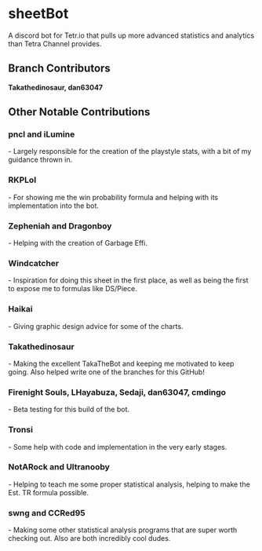 # sheetBot
A discord bot for Tetr.io that pulls up more advanced statistics and analytics than Tetra Channel provides.

## Branch Contributors
<b>Takathedinosaur, dan63047</b>

## Other Notable Contributions
<h3>pncl and iLumine</h3>
- Largely responsible for the creation of the playstyle stats, with a bit of my guidance thrown in.
<h3>RKPLol</h3>
- For showing me the win probability formula and helping with its implementation into the bot.
<h3>Zepheniah and Dragonboy</h3>
- Helping with the creation of Garbage Effi.
<h3>Windcatcher</h3>
- Inspiration for doing this sheet in the first place, as well as being the first to expose me to formulas like DS/Piece.
<h3>Haikai</h3>
- Giving graphic design advice for some of the charts.
<h3>Takathedinosaur</h3>
- Making the excellent TakaTheBot and keeping me motivated to keep going. Also helped write one of the branches for this GitHub!
<h3>Firenight Souls, LHayabuza, Sedaji, dan63047, cmdingo</h3>
- Beta testing for this build of the bot.
<h3>Tronsi</h3>
- Some help with code and implementation in the very early stages.
<h3>NotARock and Ultranooby</h3>
- Helping to teach me some proper statistical analysis, helping to make the Est. TR formula possible.
<h3>swng and CCRed95</h3>
- Making some other statistical analysis programs that are super worth checking out. Also are both incredibly cool dudes.

